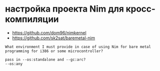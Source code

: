 # настройка проекта Nim для кросс-компиляции

* https://github.com/dom96/nimkernel
* https://github.com/sk2sat/baremetal-nim


```
What environment I must provide in case of using Nim for bare metal programming for i386 or some microcontroller?

pass in --os:standalone and --gc:arc?
--os:any
```
